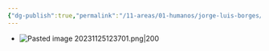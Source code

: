 ```yaml
---
{"dg-publish":true,"permalink":"/11-areas/01-humanos/jorge-luis-borges/","noteIcon":""}
---
```


- ![Pasted image 20231125123701.png|200](/img/user/11%20%C3%81reas%20%E2%9A%99/01%20Humanos/%F0%9F%92%BE%20Adjuntos/Pasted%20image%2020231125123701.png)